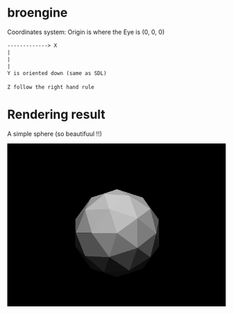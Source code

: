 # broengine

Coordinates system: 
    Origin is where the Eye is (0, 0, 0)

    -------------> X
    |
    |
    |
    Y is oriented down (same as SDL)

    Z follow the right hand rule


# Rendering result

A simple sphere (so beautifuul !!)

![img](assets/simple_sphere.png)